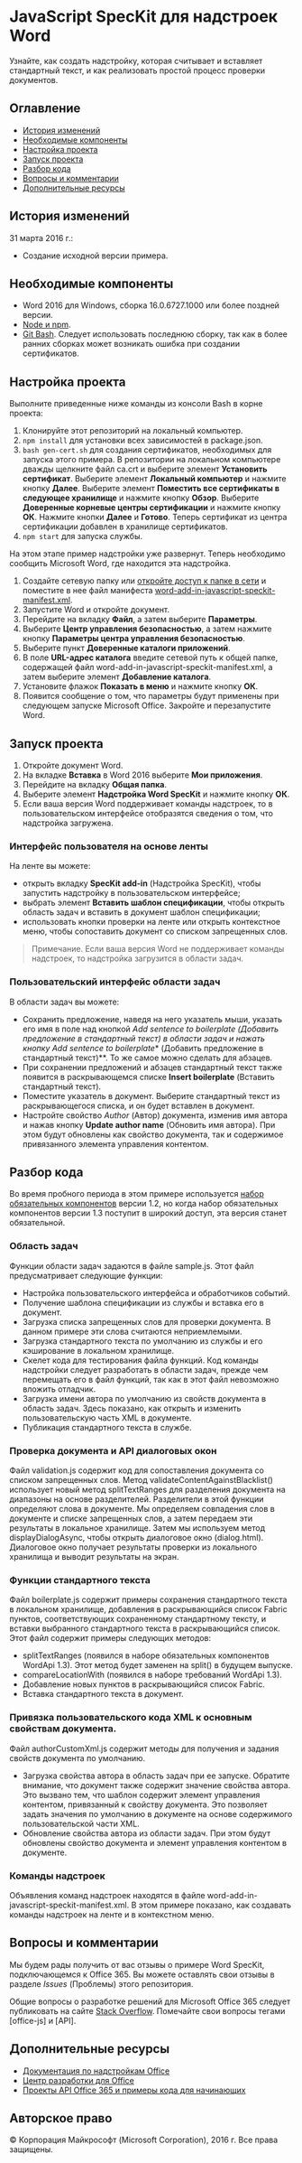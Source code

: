 # JavaScript SpecKit для надстроек Word

Узнайте, как создать надстройку, которая считывает и вставляет стандартный текст, и как реализовать простой процесс проверки документов.

## Оглавление 
* [История изменений](#change-history)
* [Необходимые компоненты](#prerequisites)
* [Настройка проекта](#configure-the-project)
* [Запуск проекта](#run-the-project)
* [Разбор кода](#understand-the-code)
* [Вопросы и комментарии](#questions-and-comments)
* [Дополнительные ресурсы](#additional-resources)

## История изменений

31 марта 2016 г.:
* Создание исходной версии примера.

## Необходимые компоненты

* Word 2016 для Windows, сборка 16.0.6727.1000 или более поздней версии.
* [Node и npm](https://nodejs.org/en/).
* [Git Bash](https://git-scm.com/downloads). Следует использовать последнюю сборку, так как в более ранних сборках может возникать ошибка при создании сертификатов.

## Настройка проекта

Выполните приведенные ниже команды из консоли Bash в корне проекта:

1. Клонируйте этот репозиторий на локальный компьютер.
2. ```npm install``` для установки всех зависимостей в package.json.
3. ```bash gen-cert.sh``` для создания сертификатов, необходимых для запуска этого примера. В репозитории на локальном компьютере дважды щелкните файл ca.crt и выберите элемент **Установить сертификат**. Выберите элемент **Локальный компьютер** и нажмите кнопку **Далее**. Выберите элемент **Поместить все сертификаты в следующее хранилище** и нажмите кнопку **Обзор**.  Выберите **Доверенные корневые центры сертификации** и нажмите кнопку **ОК**. Нажмите кнопки **Далее** и **Готово**. Теперь сертификат из центра сертификации добавлен в хранилище сертификатов.
4. ```npm start``` для запуска службы.

На этом этапе пример надстройки уже развернут. Теперь необходимо сообщить Microsoft Word, где находится эта надстройка.

1. Создайте сетевую папку или [откройте доступ к папке в сети](https://technet.microsoft.com/ru-ru/library/cc770880.aspx) и поместите в нее файл манифеста [word-add-in-javascript-speckit-manifest.xml](word-add-in-javascript-speckit-manifest.xml).
3. Запустите Word и откройте документ.
4. Перейдите на вкладку **Файл**, а затем выберите **Параметры**.
5. Выберите **Центр управления безопасностью**, а затем нажмите кнопку **Параметры центра управления безопасностью**.
6. Выберите пункт **Доверенные каталоги приложений**.
7. В поле **URL-адрес каталога** введите сетевой путь к общей папке, содержащей файл word-add-in-javascript-speckit-manifest.xml, а затем выберите элемент **Добавление каталога**.
8. Установите флажок **Показать в меню** и нажмите кнопку **ОК**.
9. Появится сообщение о том, что параметры будут применены при следующем запуске Microsoft Office. Закройте и перезапустите Word.

## Запуск проекта

1. Откройте документ Word.
2. На вкладке **Вставка** в Word 2016 выберите **Мои приложения**.
3. Перейдите на вкладку **Общая папка**.
4. Выберите элемент **Надстройка Word SpecKit** и нажмите кнопку **ОК**.
5. Если ваша версия Word поддерживает команды надстроек, то в пользовательском интерфейсе отобразятся сведения о том, что надстройка загружена.

### Интерфейс пользователя на основе ленты
На ленте вы можете:
* открыть вкладку **SpecKit add-in** (Надстройка SpecKit), чтобы запустить надстройку в пользовательском интерфейсе;
* выбрать элемент **Вставить шаблон спецификации**, чтобы открыть область задач и вставить в документ шаблон спецификации;
* использовать кнопки проверки на ленте или открыть контекстное меню, чтобы сопоставить документ со списком запрещенных слов.

 > Примечание. Если ваша версия Word не поддерживает команды надстроек, то надстройка загрузится в области задач.

### Пользовательский интерфейс области задач
В области задач вы можете:
* Сохранить предложение, наведя на него указатель мыши, указать его имя в поле над кнопкой **Add sentence to boilerplate* (Добавить предложение в стандартный текст) в области задач и нажать кнопку Add sentence to boilerplate** (Добавить предложение в стандартный текст)**. То же самое можно сделать для абзацев.
* При сохранении предложений и абзацев стандартный текст также появится в раскрывающемся списке **Insert boilerplate** (Вставить стандартный текст).
* Поместите указатель в документ. Выберите стандартный текст из раскрывающегося списка, и он будет вставлен в документ.
* Настройте свойство *Author* (Автор) документа, изменив имя автора и нажав кнопку **Update author name** (Обновить имя автора). При этом будут обновлены как свойство документа, так и содержимое привязанного элемента управления контентом.

## Разбор кода

Во время пробного периода в этом примере используется [набор обязательных компонентов](http://dev.office.com/reference/add-ins/office-add-in-requirement-sets?product=word) версии 1.2, но когда набор обязательных компонентов версии 1.3 поступит в широкий доступ, эта версия станет обязательной.

### Область задач

Функции области задач задаются в файле sample.js. Этот файл предусматривает следующие функции:

* Настройка пользовательского интерфейса и обработчиков событий.
* Получение шаблона спецификации из службы и вставка его в документ.
* Загрузка списка запрещенных слов для проверки документа. В данном примере эти слова считаются неприемлемыми.
* Загрузка стандартного текста по умолчанию из службы и его кэширование в локальном хранилище.
* Скелет кода для тестирования файла функций. Код команды надстройки следует разработать в области задач, прежде чем перемещать его в файл функций, так как в этот файл невозможно вложить отладчик.
* Загрузка имени автора по умолчанию из свойств документа в область задач. Здесь показано, как открыть и изменить пользовательскую часть XML в документе.
* Публикация стандартного текста в службе.

### Проверка документа и API диалоговых окон

Файл validation.js содержит код для сопоставления документа со списком запрещенных слов. Метод validateContentAgainstBlacklist() использует новый метод splitTextRanges для разделения документа на диапазоны на основе разделителей. Разделители в этой функции определяют слова в документе. Мы определяем совпадения слов в документе и списке запрещенных слов, а затем передаем эти результаты в локальное хранилище. Затем мы используем метод displayDialogAsync, чтобы открыть диалоговое окно (dialog.html). Диалоговое окно получает результаты проверки из локального хранилища и выводит результаты на экран.

### Функции стандартного текста

Файл boilerplate.js содержит примеры сохранения стандартного текста в локальном хранилище, добавления в раскрывающийся список Fabric пунктов, соответствующих сохраненному стандартному тексту, и вставки выбранного стандартного текста в раскрывающийся список. Этот файл содержит примеры следующих методов:
* splitTextRanges (появился в наборе обязательных компонентов WordApi 1.3). Этот метод будет заменен на split() в будущем выпуске.
* compareLocationWith (появился в наборе требований WordApi 1.3).
* Добавление новых пунктов в раскрывающийся список Fabric.
* Вставка стандартного текста в документ.

### Привязка пользовательского кода XML к основным свойствам документа.

Файл authorCustomXml.js содержит методы для получения и задания свойств документа по умолчанию.

* Загрузка свойства автора в область задач при ее запуске. Обратите внимание, что документ также содержит значение свойства автора. Это вызвано тем, что шаблон содержит элемент управления контентом, привязанный к свойству документа. Это позволяет задать значения по умолчанию в документе на основе содержимого пользовательской части XML.
* Обновление свойства автора из области задач. При этом будут обновлены свойство документа и элемент управления контентом в документе.

### Команды надстроек

Объявления команд надстроек находятся в файле word-add-in-javascript-speckit-manifest.xml. В этом примере показано, как создавать команды надстроек на ленте и в контекстном меню.

## Вопросы и комментарии

Мы будем рады получить от вас отзывы о примере Word SpecKit, подключающемся к Office 365. Вы можете оставлять свои отзывы в разделе *Issues* (Проблемы) этого репозитория.

Общие вопросы о разработке решений для Microsoft Office 365 следует публиковать на сайте [Stack Overflow](http://stackoverflow.com/questions/tagged/office-js+API). Помечайте свои вопросы тегами [office-js] и [API].

## Дополнительные ресурсы

* [Документация по надстройкам Office](https://msdn.microsoft.com/ru-ru/library/office/jj220060.aspx)
* [Центр разработки для Office](http://dev.office.com/)
* [Проекты API Office 365 и примеры кода для начинающих](http://msdn.microsoft.com/en-us/office/office365/howto/starter-projects-and-code-samples)

## Авторское право
© Корпорация Майкрософт (Microsoft Corporation), 2016 г. Все права защищены.


